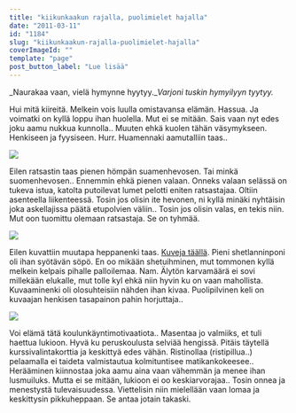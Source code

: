 ```yaml
---
title: "kiikunkaakun rajalla, puolimielet hajalla"
date: "2011-03-11"
id: "1184"
slug: "kiikunkaakun-rajalla-puolimielet-hajalla"
coverImageId: ""
template: "page"
post_button_label: "Lue lisää"
---
```


_Naurakaa vaan, vielä hymynne hyytyy.__Varjoni tuskin hymyilyyn tyytyy._

  

Hui mitä kiireitä. Melkein vois luulla omistavansa elämän. Hassua. Ja voimatki on kyllä loppu ihan huolella. Mut ei se mitään. Sais vaan nyt edes joku aamu nukkua kunnolla.. Muuten ehkä kuolen tähän väsymykseen. Henkiseen ja fyysiseen. Hurr. Huamennaki aamutalliin taas..

  

[![](/images/nimet%25C3%25B6n14.png)](https://lh3.googleusercontent.com/-e1wR3FKd1EY/TXp6L_H1zII/AAAAAAAAADE/_jgbrrgAEdI/s1600/nimet%25C3%25B6n14.png)

  
Eilen ratsastin taas pienen hömpän suamenhevosen. Tai minkä suomenhevosen.. Ennemmin ehkä pienen valaan. Onneks valaan selässä on tukeva istua, katolta putoilevat lumet pelotti eniten ratsastajaa. Oltiin asenteella liikenteessä. Tosin jos olisin ite hevonen, ni kyllä minäki nyhtäisin joka askellajissa päätä etupolvien väliin.. Tosin jos olisin valas, en tekis niin. Mut oon tuomittu olemaan ratsastaja. Se on tyhmää.  
  

[![](/images/nimet%25C3%25B6n13.png)](https://lh6.googleusercontent.com/-uMpUphqmqCI/TXqF6EAL6tI/AAAAAAAAADM/3RjDbs1g9yc/s1600/nimet%25C3%25B6n13.png)

  
Eilen kuvattiin muutapa heppanenki taas. [Kuveja täällä](http://maisaw.otukset.fi/kuvat/2011/Tallit+ja+hevoset/Tortolan+Tallit+3/). Pieni shetlanninponi oli ihan syötävän söpö. En oo mikään shetuihminen, mut tommonen kyllä melkein kelpais pihalle palloilemaa. Nam. Älytön karvamäärä ei sovi millekään elukalle, mut tolle kyl ehkä niin hyvin ku on vaan mahollista. Kuvaaminenki oli olosuhteisiin nähden ihan kivaa. Puolipilvinen keli on kuvaajan henkisen tasapainon pahin horjuttaja..  
  

[![](/images/nimet%25C3%25B6n15.png)](https://lh5.googleusercontent.com/-QQRpRWz74Uc/TXqF7b41IDI/AAAAAAAAADQ/QMTduEXGJXo/s1600/nimet%25C3%25B6n15.png)

  
Voi elämä tätä koulunkäyntimotivaatiota.. Masentaa jo valmiiks, et tuli haettua lukioon. Hyvä ku peruskoulusta selviää hengissä. Pitäis täytellä kurssivalintakorttia ja keskittyä edes vähän. Ristinollaa (ristipillua..) pelaamalla ei taideta valmistautua kolmituntisee matikankokeesee.. Herääminen kiinnostaa joka aamu aina vaan vähemmän ja menee ihan lusmuiluks. Mutta ei se mitään, lukioon ei oo keskiarvorajaa.. Tosin onnea ja menestystä tulevaisuudessa. Viettelisin niin mielellään vaan lomaa ja keskittysin pikkuheppaan. Se antaa jotain takaski.
